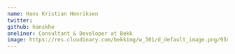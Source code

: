 ```yaml
---
name: Hans Kristian Henriksen
twitter: 
github: hanskhe
oneliner: Consultant & Developer at Bekk
image: https://res.cloudinary.com/bekkimg/w_301/d_default_image.png/958
---
```

